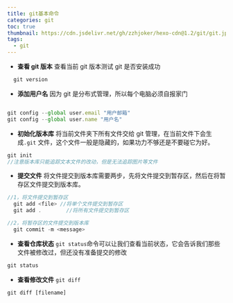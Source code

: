 ```yaml
---
title: git基本命令
categories: git
toc: true
thumbnail: https://cdn.jsdelivr.net/gh/zzhjoker/hexo-cdn@1.2/git/git.jpg
tags:
  - git
---
```


- **查看 git 版本**
  查看当前 git 版本测试 git 是否安装成功

```javascript
  git version
```

- **添加用户名**
  因为 git 是分布式管理，所以每个电脑必须自报家门

```javascript

git config --global user.email "用户邮箱"
git config --global user.name "用户名"

```

- **初始化版本库**
  将当前文件夹下所有文件交给 git 管理，在当前文件下会生成`.git` 文件，这个文件一般是隐藏的，如果功力不够还是不要碰它为好。

```javascript
git init
//注意版本库只能追踪文本文件的改动，但是无法追踪图片等文件
```

- **提交文件**
  将文件提交到版本库需要两步，先将文件提交到暂存区，然后在将暂存区文件提交到版本库。

```javascript
//1，将文件提交到暂存区
  git add <file> //将单个文件提交到暂存区
  git add .        //将所有文件提交到暂存区

//2，将暂存区的文件提交到版本库
  git commit -m <message>
```

- **查看仓库状态**
  `git status`命令可以让我们查看当前状态，它会告诉我们那些文件被修改过，但还没有准备提交的修改

```javascript
git status
```

- **查看修改文件**
  `git diff`

```javascript
git diff [filename]
```
